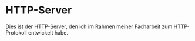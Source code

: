 HTTP-Server
===========

Dies ist der HTTP-Server, den ich im Rahmen meiner Facharbeit zum HTTP-Protokoll entwickelt habe.
